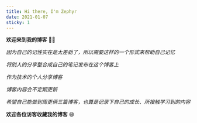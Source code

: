 ```yaml
---
title: Hi there, I'm Zephyr
date: 2021-01-07
sticky: 1
---
```


**欢迎来到我的博客** 👏🏻

*因为自己的记性实在是太差劲了，所以需要这样的一个形式来帮助自己记忆*

*将别人的分享整合成自己的笔记发布在这个博客上*

*作为技术的个人分享博客*

*博客内容会不定期更新*

*希望自己能做到周更俩三篇博客，也算是记录下自己的成长、所接触学习到的内容*

**欢迎各位访客收藏我的博客** 😄


